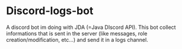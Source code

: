 # Discord-logs-bot
A discord bot im doing with JDA (=Java DIscord API). This bot collect informations that is sent in the server (like messages, role creation/modification, etc...) and send it in a logs channel.
